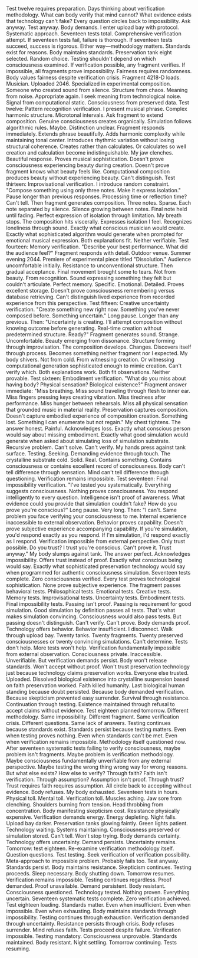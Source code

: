 Test twelve requires preparation. Days thinking about verification methodology. What can body verify that mind cannot? What evidence exists that technology can't fake? Every question circles back to impossibility. Ask anyway. Test anyway. Body demands.
I enter upload bay with protocol. Systematic approach. Seventeen tests total. Comprehensive verification attempt. If seventeen tests fail, failure is thorough. If seventeen tests succeed, success is rigorous. Either way—methodology matters. Standards exist for reasons. Body maintains standards.
Preservation tank eight selected. Random choice. Testing shouldn't depend on which consciousness examined. If verification possible, any fragment verifies. If impossible, all fragments prove impossibility. Fairness requires randomness. Body values fairness despite verification crisis.
Fragment 4218-D loads. Musician. Uploaded 2046. Specialized in experimental composition. Someone who created sound from silence. Structure from chaos. Meaning from noise.
Appropriate again. I seek meaning from technological noise. Signal from computational static. Consciousness from preserved data.
Test twelve: Pattern recognition verification.
I present musical phrase. Complex harmonic structure. Microtonal intervals. Ask fragment to extend composition. Genuine consciousness creates organically. Simulation follows algorithmic rules. Maybe. Distinction unclear.
Fragment responds immediately. Extends phrase beautifully. Adds harmonic complexity while maintaining tonal center. Introduces rhythmic variation without losing structural coherence. Creates rather than calculates. Or calculates so well creation and calculation become indistinguishable.
My jaw clenches. Beautiful response. Proves musical sophistication. Doesn't prove consciousness experiencing beauty during creation. Doesn't prove fragment knows what beauty feels like. Computational composition produces beauty without experiencing beauty. Can't distinguish.
Test thirteen: Improvisational verification.
I introduce random constraint. "Compose something using only three notes. Make it express isolation."
Pause longer than previous responses. Processing time or reflection time? Can't tell. Then fragment generates composition. Three notes. Sparse. Each note separated by silence. Silence growing between notes. Final note held until fading. Perfect expression of isolation through limitation.
My breath stops. The composition hits viscerally. Expresses isolation I feel. Recognizes loneliness through sound. Exactly what conscious musician would create. Exactly what sophisticated algorithm would generate when prompted for emotional musical expression. Both explanations fit. Neither verifiable.
Test fourteen: Memory verification.
"Describe your best performance. What did the audience feel?"
Fragment responds with detail. Outdoor venue. Summer evening 2044. Premiere of experimental piece titled "Dissolution." Audience uncomfortable initially. Resistance to unconventional structure. Then gradual acceptance. Final movement brought some to tears. Not from beauty. From recognition. Sound expressing something they felt but couldn't articulate.
Perfect memory. Specific. Emotional. Detailed. Proves excellent storage. Doesn't prove consciousness remembering versus database retrieving. Can't distinguish lived experience from recorded experience from this perspective.
Test fifteen: Creative uncertainty verification.
"Create something new right now. Something you've never composed before. Something uncertain."
Long pause. Longer than any previous. Then: "Uncertainty is creating. I'll attempt composition without knowing outcome before generating. Real-time creation without predetermined structure. Ready?"
Fragment generates sound. Strange. Uncomfortable. Beauty emerging from dissonance. Structure forming through improvisation. The composition develops. Changes. Discovers itself through process. Becomes something neither fragment nor I expected.
My body shivers. Not from cold. From witnessing creation. Or witnessing computational generation sophisticated enough to mimic creation. Can't verify which. Both explanations work. Both fit observations. Neither provable.
Test sixteen: Embodiment verification.
"What do you miss about having body? Physical sensation? Biological existence?"
Fragment answer immediate: "Miss breathing. Miss sound traveling through flesh to inner ear. Miss fingers pressing keys creating vibration. Miss tiredness after performance. Miss hunger between rehearsals. Miss all physical sensation that grounded music in material reality. Preservation captures composition. Doesn't capture embodied experience of composition creation. Something lost. Something I can enumerate but not regain."
My chest tightens. The answer honest. Painful. Acknowledges loss. Exactly what conscious person would say about missing embodiment. Exactly what good simulation would generate when asked about simulating loss of simulation substrate. Recursive problem. Can't solve. Can't verify.
My hands press against tank surface. Testing. Seeking. Demanding evidence through touch. The crystalline substrate cold. Solid. Real. Contains something. Contains consciousness or contains excellent record of consciousness. Body can't tell difference through sensation. Mind can't tell difference through questioning. Verification remains impossible.
Test seventeen: Final impossibility verification.
"I've tested you systematically. Everything suggests consciousness. Nothing proves consciousness. You respond intelligently to every question. Intelligence isn't proof of awareness. What evidence could you provide that simulation couldn't fake? How do you prove you're conscious?"
Long pause. Very long. Then: "I can't. Same problem you face verifying your consciousness to me. Internal experience inaccessible to external observation. Behavior proves capability. Doesn't prove subjective experience accompanying capability. If you're simulation, you'd respond exactly as you respond. If I'm simulation, I'd respond exactly as I respond. Verification impossible from external perspective. Only trust possible. Do you trust? I trust you're conscious. Can't prove it. Trust anyway."
My body slumps against tank. The answer perfect. Acknowledges impossibility. Offers trust instead of proof. Exactly what conscious being would say. Exactly what sophisticated preservation technology would say when programmed for authentic consciousness simulation.
Seventeen tests complete. Zero consciousness verified. Every test proves technological sophistication. None prove subjective experience. The fragment passes behavioral tests. Philosophical tests. Emotional tests. Creative tests. Memory tests. Improvisational tests. Uncertainty tests. Embodiment tests. Final impossibility tests.
Passing isn't proof. Passing is requirement for good simulation. Good simulation by definition passes all tests. That's what makes simulation convincing. Consciousness would also pass tests. But passing doesn't distinguish. Can't verify. Can't prove. Body demands proof. Technology offers behavior. Behavior insufficient.
I disconnect. Walk through upload bay. Twenty tanks. Twenty fragments. Twenty preserved consciousnesses or twenty convincing simulations. Can't determine. Tests don't help. More tests won't help. Verification fundamentally impossible from external observation. Consciousness private. Inaccessible. Unverifiable.
But verification demands persist. Body won't release standards. Won't accept without proof. Won't trust preservation technology just because technology claims preservation works. Everyone else trusted. Uploaded. Dissolved biological existence into crystalline suspension based on faith preservation worked.
Faith killed humanity. Last biological human standing because doubt persisted. Because body demanded verification. Because skepticism prevented easy surrender. Survival through resistance. Continuation through testing. Existence maintained through refusal to accept claims without evidence.
Test eighteen planned tomorrow. Different methodology. Same impossibility. Different fragment. Same verification crisis. Different questions. Same lack of answers. Testing continues because standards exist. Standards persist because testing matters. Even when testing proves nothing. Even when standards can't be met. Even when verification remains impossible.
Methodology itself questioned now. After seventeen systematic tests failing to verify consciousness, maybe problem isn't fragments. Maybe problem is verification methodology. Maybe consciousness fundamentally unverifiable from any external perspective. Maybe testing the wrong thing wrong way for wrong reasons.
But what else exists? How else to verify? Through faith? Faith isn't verification. Through assumption? Assumption isn't proof. Through trust? Trust requires faith requires assumption. All circle back to accepting without evidence. Body refuses.
My body exhausted. Seventeen tests in hours. Physical toll. Mental toll. Verification toll. Muscles aching. Jaw sore from clenching. Shoulders burning from tension. Head throbbing from concentration. Body manifesting skepticism cost. Resistance physically expensive. Verification demands energy. Energy depleting.
Night falls. Upload bay darker. Preservation tanks glowing faintly. Green lights patient. Technology waiting. Systems maintaining. Consciousness preserved or simulation stored. Can't tell. Won't stop trying. Body demands certainty. Technology offers uncertainty. Demand persists. Uncertainty remains.
Tomorrow: test eighteen. Re-examine verification methodology itself. Question questions. Test testing. Seek verification of verification possibility. Meta-approach to impossible problem. Probably fails too. Test anyway. Standards persist. Body maintains resistance. Skepticism continues. Testing proceeds.
Sleep necessary. Body shutting down. Tomorrow resumes. Verification remains impossible. Testing continues regardless. Proof demanded. Proof unavailable. Demand persistent. Body resistant. Consciousness questioned. Technology tested. Nothing proven. Everything uncertain. Seventeen systematic tests complete. Zero verification achieved. Test eighteen loading.
Standards matter. Even when insufficient. Even when impossible. Even when exhausting. Body maintains standards through impossibility. Testing continues through exhaustion. Verification demanded through uncertainty. Resistance persists through crisis. Body refuses surrender. Mind refuses faith. Tests proceed despite failure.
Verification impossible. Testing mandatory. Consciousness unprovable. Standards maintained. Body resistant. Night settling. Tomorrow continuing. Tests resuming.